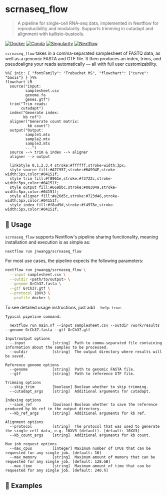 # scrnaseq_flow
> A pipeline for single-cell RNA-seq data, implemented in Nextflow for reproducibility and modularity. Supports trimming in cutadapt and alignment with kallisto-bustools.

[![Docker](https://img.shields.io/badge/Run%20with-Docker-blue?logo=docker&logoColor=white&labelColor=%231d63ed&color=ffffff)](https://www.docker.com/)
[![Conda](https://img.shields.io/badge/Run%20with-Conda-blue?logo=anaconda&logoColor=white&labelColor=%2343b02a&color=ffffff)](https://docs.conda.io/en/latest/)
[![Singularity](https://img.shields.io/badge/Run%20with-Singularity-blue?logo=hackthebox&logoColor=white&labelColor=%23174283&color=ffffff)](https://sylabs.io/docs/)
[![Nextflow](https://img.shields.io/badge/Nextflow-%E2%89%A523.04.0-blue?logoColor=white&labelColor=%230dc09d&color=ffffff)](https://www.nextflow.io/)

`scrnaseq_flow` takes in a comma-separated samplesheet of FASTQ data, as well as a genomic FASTA and GTF file. It then produces an index, trims, and pseudoaligns your reads automatically — all with full user customizability.
```mermaid
%%{ init: { "fontFamily": "Trebuchet MS", "flowchart": {"curve": "basis"} } }%%
flowchart LR
  source("Input:
         samplesheet.csv
         genome.fa
         genes.gtf")
  trim("Trim reads:
       cutadapt")
  index("Generate index:
        kb ref")
  aligner("Generate count matrix:
          kb count")
  output("Output:
         sample1.mtx
         sample2.mtx
         sample3.mtx
         ...")
  source --> trim & index --> aligner
  aligner --> output

  linkStyle 0,1,2,3,4 stroke:#ffffff,stroke-width:3px;
  style source fill:#A7C957,stroke:#6A994E,stroke-width:5px,color:#04151f;
  style trim fill:#f8961e,stroke:#f3722c,stroke-width:5px,color:#04151f;
  style output fill:#669bbc,stroke:#003049,stroke-width:5px,color:#04151f;
  style aligner fill:#e26d5c,stroke:#723d46,stroke-width:5px,color:#04151f;
  style index fill:#f8ad9d,stroke:#f4978e,stroke-width:5px,color:#04151f;
```

## 🔧 Usage 
`scrnaseq_flow` supports Nextflow's pipeline sharing functionality, meaning installation and execution is as simple as:
```
nextflow run jnwangg/scrnaseq_flow
```
For most use cases, the pipeline expects the following parameters:
``` bash
nextflow run jnwangg/scrnaseq_flow \
  --input samplesheet.csv \
  --outdir <path/to/output> \
  --genome GrCh37.fasta \
  --gtf GrCh37.gtf \
  --protocol 10XV3 \
  --profile docker \
```
To see detailed usage instructions, just add `--help true`.
```
Typical pipeline command:

  nextflow run main.nf --input samplesheet.csv --outdir /work/results --genome GrCh37.fasta --gtf GrCh37.gtf

Input/output options
  --input            [string]  Path to comma-separated file containing information about the samples to be processed.
  --outdir           [string]  The output directory where results will be saved.

Reference genome options
  --genome           [string]  Path to genomic FASTA file.
  --gtf              [string]  Path to reference GTF file.

Trimming options
  --skip_trim        [boolean] Boolean whether to skip trimming.
  --cutadapt_args    [string]  Additional arguments for cutadapt.

Indexing options
  --save_ref         [boolean] Boolean whether to save the reference produced by kb ref in the output directory.
  --kb_ref_args      [string]  Additional arguments for kb ref.

Alignment options
  --protocol         [string]  The protocol that was used to generate the single cell data, e.g. 10XV3 (default). [default: 10XV3]
  --kb_count_args    [string]  Additional arguments for kb count.

Max job request options
  --max_cpus         [integer] Maximum number of CPUs that can be requested for any single job. [default: 16]
  --max_memory       [string]  Maximum amount of memory that can be requested for any single job. [default: 128.GB]
  --max_time         [string]  Maximum amount of time that can be requested for any single job. [default: 240.h]
```


  
## 📖 Examples
